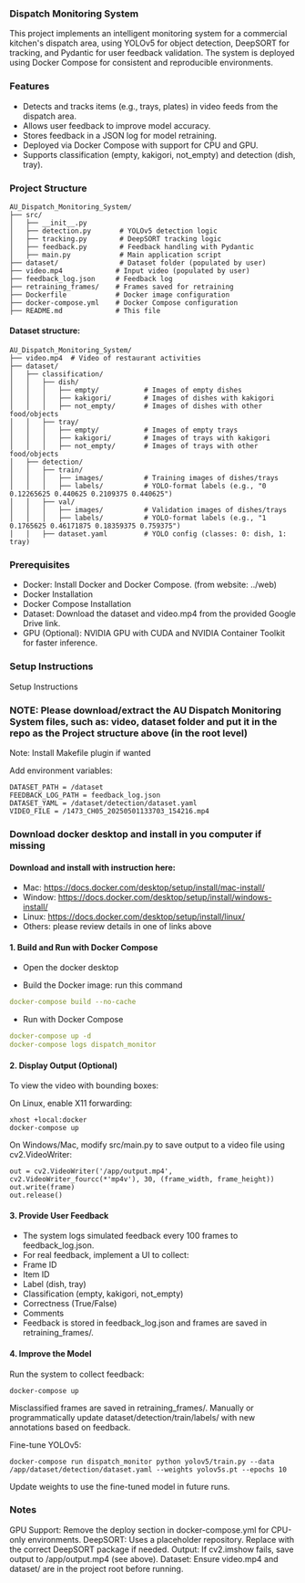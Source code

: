 ### Dispatch Monitoring System
This project implements an intelligent monitoring system for a commercial kitchen's dispatch area, using YOLOv5 for object detection, DeepSORT for tracking, and Pydantic for user feedback validation. The system is deployed using Docker Compose for consistent and reproducible environments.

### Features
+ Detects and tracks items (e.g., trays, plates) in video feeds from the dispatch area.
+ Allows user feedback to improve model accuracy. 
+ Stores feedback in a JSON log for model retraining.
+ Deployed via Docker Compose with support for CPU and GPU.
+ Supports classification (empty, kakigori, not_empty) and detection (dish, tray).

### Project Structure
```
AU_Dispatch_Monitoring_System/
├── src/
│   ├── __init__.py
│   ├── detection.py       # YOLOv5 detection logic
│   ├── tracking.py        # DeepSORT tracking logic
│   ├── feedback.py        # Feedback handling with Pydantic
│   ├── main.py            # Main application script
├── dataset/               # Dataset folder (populated by user)
├── video.mp4             # Input video (populated by user)
├── feedback_log.json     # Feedback log
├── retraining_frames/    # Frames saved for retraining
├── Dockerfile            # Docker image configuration
├── docker-compose.yml    # Docker Compose configuration
├── README.md             # This file
```

#### Dataset structure:
```
AU_Dispatch_Monitoring_System/
├── video.mp4  # Video of restaurant activities
├── dataset/
│   ├── classification/
│   │   ├── dish/
│   │   │   ├── empty/           # Images of empty dishes
│   │   │   ├── kakigori/        # Images of dishes with kakigori
│   │   │   ├── not_empty/       # Images of dishes with other food/objects
│   │   ├── tray/
│   │   │   ├── empty/           # Images of empty trays
│   │   │   ├── kakigori/        # Images of trays with kakigori
│   │   │   ├── not_empty/       # Images of trays with other food/objects
│   ├── detection/
│   │   ├── train/
│   │   │   ├── images/          # Training images of dishes/trays
│   │   │   ├── labels/          # YOLO-format labels (e.g., "0 0.12265625 0.440625 0.2109375 0.440625")
│   │   ├── val/
│   │   │   ├── images/          # Validation images of dishes/trays
│   │   │   ├── labels/          # YOLO-format labels (e.g., "1 0.1765625 0.46171875 0.18359375 0.759375")
│   │   ├── dataset.yaml         # YOLO config (classes: 0: dish, 1: tray)
```

### Prerequisites
+ Docker: Install Docker and Docker Compose. (from website: ../web)
+ Docker Installation
+ Docker Compose Installation
+ Dataset: Download the dataset and video.mp4 from the provided Google Drive link.
+ GPU (Optional): NVIDIA GPU with CUDA and NVIDIA Container Toolkit for faster inference.

### Setup Instructions
Setup Instructions

### NOTE: Please download/extract the AU Dispatch Monitoring System files, such as: video, dataset folder and put it in the repo as the Project structure above (in the root level)
Note: Install Makefile plugin if wanted

Add environment variables:
```
DATASET_PATH = /dataset
FEEDBACK_LOG_PATH = feedback_log.json
DATASET_YAML = /dataset/detection/dataset.yaml
VIDEO_FILE = /1473_CH05_20250501133703_154216.mp4
```

### Download docker desktop and install in you computer if missing
#### Download and install with instruction here:
+ Mac: https://docs.docker.com/desktop/setup/install/mac-install/
+ Window: https://docs.docker.com/desktop/setup/install/windows-install/
+ Linux: https://docs.docker.com/desktop/setup/install/linux/
+ Others: please review details in one of links above

#### 1. Build and Run with Docker Compose

+ Open the docker desktop

+ Build the Docker image: run this command
```yaml
docker-compose build --no-cache
```
+ Run with Docker Compose
```yaml
docker-compose up -d
docker-compose logs dispatch_monitor
```

#### 2. Display Output (Optional)
   To view the video with bounding boxes:

On Linux, enable X11 forwarding:
```
xhost +local:docker
docker-compose up
```
On Windows/Mac, modify src/main.py to save output to a video file using cv2.VideoWriter:
```
out = cv2.VideoWriter('/app/output.mp4', cv2.VideoWriter_fourcc(*'mp4v'), 30, (frame_width, frame_height))
out.write(frame)
out.release()
```

#### 3. Provide User Feedback
   + The system logs simulated feedback every 100 frames to feedback_log.json.
   + For real feedback, implement a UI to collect:
   + Frame ID
   + Item ID
   + Label (dish, tray)
   + Classification (empty, kakigori, not_empty)
   + Correctness (True/False)
   + Comments
   + Feedback is stored in feedback_log.json and frames are saved in retraining_frames/.

#### 4. Improve the Model
   Run the system to collect feedback:
```
docker-compose up
```
Misclassified frames are saved in retraining_frames/.
Manually or programmatically update dataset/detection/train/labels/ with new annotations based on feedback.

Fine-tune YOLOv5:
```
docker-compose run dispatch_monitor python yolov5/train.py --data /app/dataset/detection/dataset.yaml --weights yolov5s.pt --epochs 10
```
Update weights to use the fine-tuned model in future runs.

### Notes
GPU Support: Remove the deploy section in docker-compose.yml for CPU-only environments.
DeepSORT: Uses a placeholder repository. Replace with the correct DeepSORT package if needed.
Output: If cv2.imshow fails, save output to /app/output.mp4 (see above).
Dataset: Ensure video.mp4 and dataset/ are in the project root before running.
